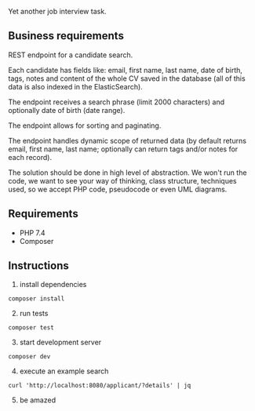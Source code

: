 Yet another job interview task.

## Business requirements

REST endpoint for a candidate search.

Each candidate has fields like: email, first name, last name, date of
birth, tags, notes and content of the whole CV saved in the database (all
of this data is also indexed in the ElasticSearch).

The endpoint receives a search phrase (limit 2000 characters) and
optionally date of birth (date range).

The endpoint allows for sorting and paginating.

The endpoint handles dynamic scope of returned data (by default returns
email, first name, last name; optionally can return tags and/or notes for
each record).

The solution should be done in high level of abstraction. We won't run the
code, we want to see your way of thinking, class structure, techniques
used, so we accept PHP code, pseudocode or even UML diagrams.

## Requirements

- PHP 7.4
- Composer

## Instructions

1. install dependencies
```
composer install
```

2. run tests
```
composer test
```

3. start development server
```
composer dev
```

4. execute an example search
```
curl 'http://localhost:8080/applicant/?details' | jq
```

5. be amazed
